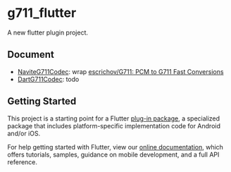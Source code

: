 # g711_flutter

A new flutter plugin project.

## Document

- [NaviteG711Codec](lib/src/native_g711.dart): wrap [escrichov/G711: PCM to G711 Fast Conversions](https://github.com/escrichov/G711)
- [DartG711Codec](lib/src/dart_g711.dart): todo


## Getting Started

This project is a starting point for a Flutter
[plug-in package](https://flutter.dev/developing-packages/),
a specialized package that includes platform-specific implementation code for
Android and/or iOS.

For help getting started with Flutter, view our
[online documentation](https://flutter.dev/docs), which offers tutorials,
samples, guidance on mobile development, and a full API reference.

